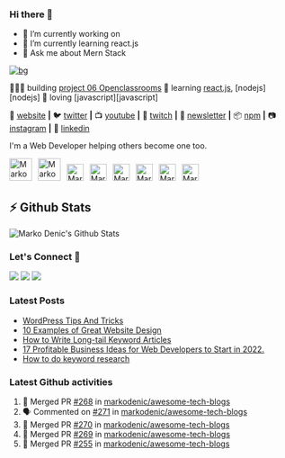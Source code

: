 ### Hi there 👋


- 🔭 I’m currently working on 
- 🌱 I’m currently learning react.js
- 💬 Ask me about Mern Stack


[![bg][banner]][website]



👨🏼‍💻 building [project 06 Openclassrooms][website]
🧠 learning [react.js][react], [nodejs][nodejs]
💜 loving [javascript][javascript]

🏡 [website][website] **|** 
🐦 [twitter][twitter] **|** 
📺 [youtube][youtube] **|** 
🎥 [twitch][twitch] **|** 
📰 [newsletter][newsletter] **|** 
📦 [npm][npm] **|** 
📷 [instagram][instagram] **|** 
👔 [linkedin][linkedin]

[banner]: https://raw.githubusercontent.com/bradgarropy/bradgarropy/master/banner.png
[atlassian]: https://atlassian.com
[react]: http://reactjs.org
[firebase]: https://firebase.google.com
[styled]: https://styled-components.com
[jamstack]: https://jamstack.org
[next]: https://nextjs.org
[typescript]: https://www.typescriptlang.org
[website]: https://bradgarropy.com
[twitter]: https://twitter.com/bradgarropy
[youtube]: https://youtube.com/bradgarropy
[twitch]: https://twitch.tv/bradgarropy
[newsletter]: https://bradgarropy.com/newsletter
[instagram]: https://instagram.com/bradgarropy
[linkedin]: https://linkedin.com/in/bradgarropy
[npm]: https://npmjs.com/~bradgarropy
I'm a Web Developer helping others become one too.


<!-- Socials -->
<a href="https://twitter.com/denicmarko"><img src="https://cdn.worldvectorlogo.com/logos/twitter-6.svg" title="Twitter" alt="Marko Denic Twitter profile" width="40"/></a>
&ensp;<a href="https://www.youtube.com/c/MarkoDenic"><img src="https://cdn.worldvectorlogo.com/logos/youtube-icon.svg" title="YouTube" alt="Marko Denic YouTube profile" width="40"/></a>
&ensp;<a href="https://www.linkedin.com/in/marko-denic-full-stack-developer/"><img src="https://cdn.worldvectorlogo.com/logos/linkedin-icon-2.svg" title="Linkedin" alt="Marko Denic Linkedin account" width="30"/></a>
&ensp;<a href="https://www.instagram.com/markodenic1"><img src="https://cdn.worldvectorlogo.com/logos/instagram-5.svg" title="Instagram" alt="Marko Denic Instagram profile" width="30"/></a>
&ensp;<a href="https://www.showwcase.com/denicmarko"><img src="https://www.showwcase.com/favicon.png" title="Showwcase" alt="Marko Denic Showwcase profile" width="30"/></a>
&ensp;<a href="https://dev.to/denicmarko"><img src="https://cdn.worldvectorlogo.com/logos/devto.svg" title="DEV" alt="Marko Denic Dev.to profile" width="30"/></a>
&ensp;<a href="https://denic.hashnode.dev/"><img src="https://cdn.hashnode.com/res/hashnode/image/upload/v1611902473383/CDyAuTy75.png" title="Hashnode" alt="Marko Denic Hashnode blog" width="30"/></a>
&ensp;<a href="https://github.com/markodenic"><img src="https://cdn.worldvectorlogo.com/logos/github-icon-1.svg" title="GitHub" alt="Marko Denic GitHub profile" width="30"/></a>
<br>

## ⚡ Github Stats

![Marko Denic's Github Stats](https://github-readme-stats.vercel.app/api?username=markoDenic&theme=dark)

### Let's Connect 🔗

[![](https://img.shields.io/badge/linkedin-%230077B5.svg?&style=for-the-badge&logo=linkedin&logoColor=white0e76a8)](https://www.linkedin.com/in/marko-denic-full-stack-developer/)
[![](https://img.shields.io/badge/twitter-%230077B5.svg?&style=for-the-badge&logo=twitter&logoColor=white&color=00acee)](https://twitter.com/denicmarko) 
[![](https://img.shields.io/badge/instagram-%230077B5.svg?&style=for-the-badge&logo=instagram&logoColor=white&color=8a3ab9)](https://www.instagram.com/markodenic1/)

### Latest Posts
<!-- BLOG-POST-LIST:START -->
- [WordPress Tips And Tricks](https://markodenic.com/wordpress-tips-and-tricks/)
- [10 Examples of Great Website Design](https://markodenic.com/10-examples-of-great-website-design/)
- [How to Write Long-tail Keyword Articles](https://markodenic.com/how-to-write-long-tail-keyword-articles/)
- [17 Profitable Business Ideas for Web Developers to Start in 2022.](https://markodenic.com/17-profitable-business-ideas-for-web-developers-to-start-in-2022/)
- [How to do keyword research](https://markodenic.com/how-to-do-keyword-research/)
<!-- BLOG-POST-LIST:END -->

### Latest Github activities
<!--START_SECTION:activity-->
1. 🎉 Merged PR [#268](https://github.com/markodenic/awesome-tech-blogs/pull/268) in [markodenic/awesome-tech-blogs](https://github.com/markodenic/awesome-tech-blogs)
2. 🗣 Commented on [#271](https://github.com/markodenic/awesome-tech-blogs/issues/271) in [markodenic/awesome-tech-blogs](https://github.com/markodenic/awesome-tech-blogs)
3. 🎉 Merged PR [#270](https://github.com/markodenic/awesome-tech-blogs/pull/270) in [markodenic/awesome-tech-blogs](https://github.com/markodenic/awesome-tech-blogs)
4. 🎉 Merged PR [#269](https://github.com/markodenic/awesome-tech-blogs/pull/269) in [markodenic/awesome-tech-blogs](https://github.com/markodenic/awesome-tech-blogs)
5. 🎉 Merged PR [#255](https://github.com/markodenic/awesome-tech-blogs/pull/255) in [markodenic/awesome-tech-blogs](https://github.com/markodenic/awesome-tech-blogs)
<!--END_SECTION:activity-->

